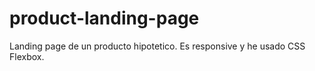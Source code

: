 # product-landing-page
Landing page de un producto hipotetico. Es responsive y he usado CSS Flexbox.
